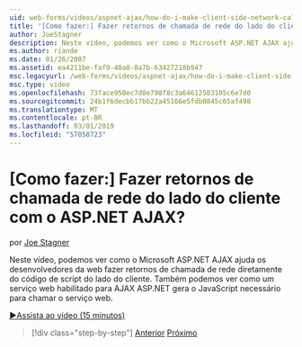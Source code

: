 ```yaml
---
uid: web-forms/videos/aspnet-ajax/how-do-i-make-client-side-network-callbacks-with-aspnet-ajax
title: '[Como fazer:] Fazer retornos de chamada de rede do lado do cliente com o ASP.NET AJAX? | Microsoft Docs'
author: JoeStagner
description: Neste vídeo, podemos ver como o Microsoft ASP.NET AJAX ajuda os desenvolvedores da web fazer retornos de chamada de rede diretamente do código de script do lado do cliente. Consulte também como um ASP.NET...
ms.author: riande
ms.date: 01/26/2007
ms.assetid: ea4211be-faf9-40a0-8a7b-63427218b947
msc.legacyurl: /web-forms/videos/aspnet-ajax/how-do-i-make-client-side-network-callbacks-with-aspnet-ajax
msc.type: video
ms.openlocfilehash: 73face950ec7d0e798f8c3a64612503105c6e7d0
ms.sourcegitcommit: 24b1f6decbb17bb22a45166e5fdb0845c65af498
ms.translationtype: MT
ms.contentlocale: pt-BR
ms.lasthandoff: 03/01/2019
ms.locfileid: "57058723"
---
```

<a name="how-do-i-make-client-side-network-callbacks-with-aspnet-ajax"></a>[Como fazer:] Fazer retornos de chamada de rede do lado do cliente com o ASP.NET AJAX?
====================
por [Joe Stagner](https://github.com/JoeStagner)

Neste vídeo, podemos ver como o Microsoft ASP.NET AJAX ajuda os desenvolvedores da web fazer retornos de chamada de rede diretamente do código de script do lado do cliente. Também podemos ver como um serviço web habilitado para AJAX ASP.NET gera o JavaScript necessário para chamar o serviço web.

[&#9654;Assista ao vídeo (15 minutos)](https://channel9.msdn.com/Blogs/ASP-NET-Site-Videos/how-do-i-make-client-side-network-callbacks-with-aspnet-ajax)

> [!div class="step-by-step"]
> [Anterior](how-do-i-implement-dynamic-partial-page-updates-with-aspnet-ajax.md)
> [Próximo](how-do-i-add-aspnet-ajax-features-to-an-existing-web-application.md)
